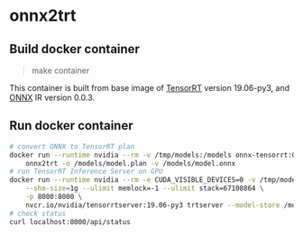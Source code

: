 # onnx2trt

## Build docker container
> make container

This container is built from base image of [TensorRT](https://github.com/NVIDIA/TensorRT) version 19.06-py3, and [ONNX](https://github.com/onnx/onnx) IR version 0.0.3.

## Run docker container

```bash
# convert ONNX to TensorRT plan
docker run --runtime nvidia --rm -v /tmp/models:/models onnx-tensorrt:0.0.3-5.1.5 \
    onnx2trt -o /models/model.plan -v /models/model.onnx
# run TensorRT Inference Server on GPU
docker run --runtime nvidia --rm -e CUDA_VISIBLE_DEVICES=0 -v /tmp/models:/models \
    --shm-size=1g --ulimit memlock=-1 --ulimit stack=67108864 \
    -p 8000:8000 \
    nvcr.io/nvidia/tensorrtserver:19.06-py3 trtserver --model-store /models --strict-model-config false
# check status
curl localhost:8000/api/status
```
